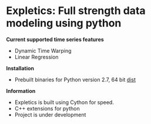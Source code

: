 # Expletics: Full strength data modeling using python

**Current supported time series features**
* Dynamic Time Warping
* Linear Regression

**Installation**
* Prebuilt binaries for Python version 2.7, 64 bit [dist](https://github.com/jaredbebb/expletics/tree/master/expletics/dist)

**Information**
* Expletics is built using Cython for speed.
* C++ extensions for python
* Project is under development